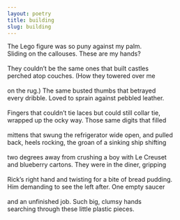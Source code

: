 ```yaml
---
layout: poetry
title: building
slug: building
---
```

The Lego figure was so puny against my palm.<br>
Sliding on the callouses. These are my hands?<br>
<br>
They couldn’t be the same ones that built castles<br>
perched atop couches. (How they towered over me<br>
<br>
on the rug.) The same busted thumbs that betrayed<br>
every dribble. Loved to sprain against pebbled leather.<br>
<br>
Fingers that couldn’t tie laces but could still collar tie,<br> 
wrapped up the ocky way. Those same digits that filled<br>
<br>
mittens that swung the refrigerator wide open, and pulled<br>
back, heels rocking, the groan of a sinking ship shifting<br>
<br>
two degrees away from crushing a boy with Le Creuset<br>
and blueberry cartons. They were in the diner, gripping<br>
<br>
Rick’s right hand and twisting for a bite of bread pudding.<br>
Him demanding to see the left after. One empty saucer<br>
<br>
and an unfinished job. Such big, clumsy hands<br>
searching through these little plastic pieces.<br>
